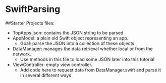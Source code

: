 # SwiftParsing

##Starter Projects files:

+ TopApps.json: contains the JSON string to be parsed
+ AppModel: a plain old Swift object representing an app.
  + Goal: parse the JSON into a collection of these objects
+ DataManager: manages the data retrieval whether local or from the network.
  + Use methods in this file to load some JSON later into this tutorial
+ ViewController: empty view controller.
  + Add code here to request data from DataManager.swift and parse it in several different ways
